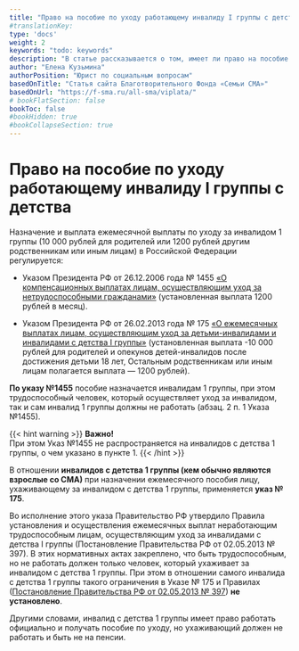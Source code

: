 ```yaml
---
title: "Право на пособие по уходу работающему инвалиду I группы с детства"
#translationKey: 
type: 'docs'
weight: 2
keywords: "todo: keywords"
description: "В статье рассказывается о том, имеет ли право на пособие по уходу работающий инвалид I группы с детства."
author: "Елена Кузьмина"
authorPosition: "Юрист по социальным вопросам"
basedOnTitle: "Статья сайта Благотворительного Фонда «Семьи СМА»"
basedOnUrl: "https://f-sma.ru/all-sma/viplata/"
# bookFlatSection: false
bookToc: false
#bookHidden: true
#bookCollapseSection: true
---
```


# Право на пособие по уходу работающему инвалиду I группы с детства

Назначение и выплата ежемесячной выплаты по уходу за инвалидом 1 группы (10 000 рублей для родителей или 1200 рублей другим родственникам или иным лицам) в Российской Федерации регулируется:
- Указом Президента РФ от 26.12.2006 года № 1455 [«О компенсационных выплатах лицам, осуществляющим уход за нетрудоспособными гражданами»](http://www.consultant.ru/document/cons_doc_LAW_64919/) (установленная выплата 1200 рублей в месяц).

- Указом Президента РФ от 26.02.2013 года № 175 [«О ежемесячных выплатах лицам, осуществляющим уход за детьми-инвалидами и инвалидами с детства I группы»](http://www.consultant.ru/document/cons_doc_LAW_142671/) (установленная выплата -10 000 рублей для родителей и опекунов детей-инвалидов после достижения детьми 18 лет,  Остальным родственникам или иным лицам полагается выплата — 1200 рублей).

**По указу №1455** пособие назначается инвалидам 1 группы, при этом трудоспособный человек, который осуществляет уход за инвалидом, так и сам инвалид 1 группы должны не работать (абзац. 2 п. 1 Указа №1455).

{{< hint warning >}}
**Важно!**  
При этом Указ №1455 не распространяется на инвалидов с детства 1 группы, о чем указано в пункте 1.
{{< /hint >}}

В отношении **инвалидов с детства 1 группы (кем обычно являются взрослые со СМА)** при назначении ежемесячного пособия лицу, ухаживающему за инвалидом с детства 1 группы, применяется **указ № 175**.

Во исполнение этого указа Правительство РФ утвердило Правила установления и осуществления ежемесячных выплат неработающим трудоспособным лицам, осуществляющим уход за инвалидами с детства I группы (Постановление Правительства РФ от 02.05.2013 № 397). В этих нормативных актах закреплено, что быть трудоспособным, но не работать должен только человек, который ухаживает за инвалидом с детства 1 группы. При этом в отношении самого инвалида с детства 1 группы такого ограничения в Указе № 175 и Правилах ([Постановление Правительства РФ от 02.05.2013 № 397](https://base.garant.ru/70372512/)) **не установлено**.

Другими словами, инвалид с детства 1 группы имеет право работать официально и получать пособие по уходу, но ухаживающий должен не работать и быть не на пенсии.
